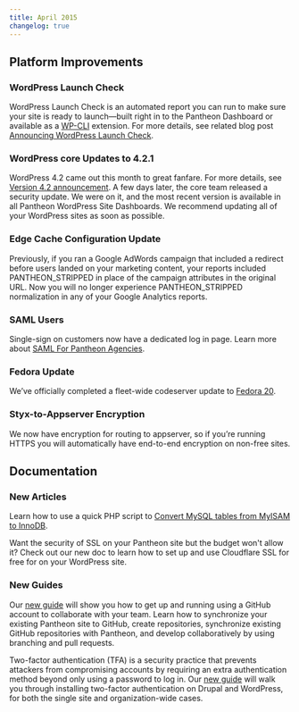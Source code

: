 ```yaml
---
title: April 2015
changelog: true
---
```


## Platform Improvements


### WordPress Launch Check
WordPress Launch Check is an automated report you can run to make sure your site is ready to launch—built right in to the Pantheon Dashboard or available as a [WP-CLI](https://github.com/pantheon-systems/wp_launch_check) extension. For more details, see related blog post [Announcing WordPress Launch Check](https://pantheon.io/blog/announcing-wordpress-launch-check).

### WordPress core Updates to 4.2.1
WordPress 4.2 came out this month to great fanfare. For more details, see [Version 4.2 announcement](https://codex.wordpress.org/Version_4.2). A few days later, the core team released a security update. We were on it, and the most recent version is available in all Pantheon WordPress Site Dashboards. We recommend updating all of your WordPress sites as soon as possible.

### Edge Cache Configuration Update
Previously, if you ran a Google AdWords campaign that included a redirect before users landed on your marketing content, your reports included PANTHEON_STRIPPED
in place of the campaign attributes in the original URL.  Now you will no longer experience PANTHEON_STRIPPED normalization in any of your Google Analytics reports.

### SAML Users
Single-sign on customers now have a dedicated log in page. Learn more about [SAML For Pantheon Agencies](/sso).

### Fedora Update
We’ve officially completed a fleet-wide codeserver update to [Fedora 20](https://docs.fedoraproject.org/en-US/Fedora/20/html/Release_Notes/).

### Styx-to-Appserver Encryption
We now have encryption for routing to appserver, so if you’re running HTTPS you will automatically have end-to-end encryption on non-free sites.



## Documentation
### New Articles
Learn how to use a quick PHP script to [Convert MySQL tables from MyISAM to InnoDB](/myisam-to-innodb).

Want the security of SSL on your Pantheon site but the budget won't allow it? Check out our new doc to learn how to set up and use Cloudflare SSL for free for on your WordPress site.

### New Guides
Our [new guide](/guides/git/collaborative-development) will show you how to get up and running using a GitHub account to collaborate with your team. Learn how to synchronize your existing Pantheon site to GitHub, create repositories, synchronize existing GitHub repositories with Pantheon, and develop collaboratively by using branching and pull requests.

Two-factor authentication (TFA) is a security practice that prevents attackers from compromising accounts by requiring an extra authentication method beyond only using a password to log in.  Our [new guide](/guides/two-factor-authentication) will walk you through installing two-factor authentication on Drupal and WordPress, for both the single site and organization-wide cases.
